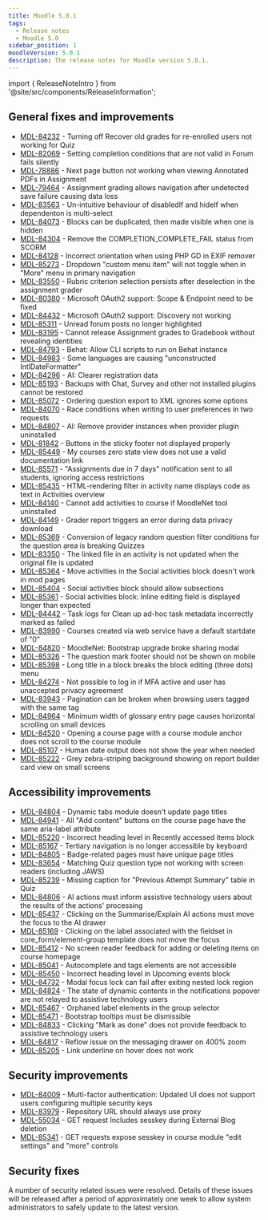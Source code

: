 ```yaml
---
title: Moodle 5.0.1
tags:
  - Release notes
  - Moodle 5.0
sidebar_position: 1
moodleVersion: 5.0.1
description: The release notes for Moodle version 5.0.1.
---
```


import { ReleaseNoteIntro } from '@site/src/components/ReleaseInformation';

<ReleaseNoteIntro releaseName={frontMatter.moodleVersion} />

## General fixes and improvements
<!-- cspell:disable -->
- [MDL-84232](https://moodle.atlassian.net/browse/MDL-84232) - Turning off Recover old grades for re-enrolled users not working for Quiz
- [MDL-82069](https://moodle.atlassian.net/browse/MDL-82069) - Setting completion conditions that are not valid in Forum fails silently
- [MDL-78886](https://moodle.atlassian.net/browse/MDL-78886) - Next page button not working when viewing Annotated PDFs in Assignment
- [MDL-79464](https://moodle.atlassian.net/browse/MDL-79464) - Assignment grading allows navigation after undetected save failure causing data loss
- [MDL-83563](https://moodle.atlassian.net/browse/MDL-83563) - Un-intuitive behaviour of disabledIf and hideIf when dependenton is multi-select
- [MDL-84073](https://moodle.atlassian.net/browse/MDL-84073) - Blocks can be duplicated, then made visible when one is hidden
- [MDL-84304](https://moodle.atlassian.net/browse/MDL-84304) - Remove the COMPLETION_COMPLETE_FAIL status from SCORM
- [MDL-84128](https://moodle.atlassian.net/browse/MDL-84128) - Incorrect orientation when using PHP GD in EXIF remover
- [MDL-85273](https://moodle.atlassian.net/browse/MDL-85273) - Dropdown "custom menu item" will not toggle when in "More" menu in primary navigation
- [MDL-83550](https://moodle.atlassian.net/browse/MDL-83550) - Rubric criterion selection persists after deselection in the assignment grader
- [MDL-80380](https://moodle.atlassian.net/browse/MDL-80380) - Microsoft OAuth2 support: Scope & Endpoint need to be fixed
- [MDL-84432](https://moodle.atlassian.net/browse/MDL-84432) - Microsoft OAuth2 support: Discovery not working
- [MDL-85311](https://moodle.atlassian.net/browse/MDL-85311) - Unread forum posts no longer highlighted
- [MDL-83195](https://moodle.atlassian.net/browse/MDL-83195) - Cannot release Assignment grades to Gradebook without revealing identities
- [MDL-84793](https://moodle.atlassian.net/browse/MDL-84793) - Behat: Allow CLI scripts to run on Behat instance
- [MDL-84983](https://moodle.atlassian.net/browse/MDL-84983) - Some languages are causing "unconstructed IntlDateFormatter"
- [MDL-84296](https://moodle.atlassian.net/browse/MDL-84296) - AI: Clearer registration data
- [MDL-85193](https://moodle.atlassian.net/browse/MDL-85193) - Backups with Chat, Survey and other not installed plugins cannot be restored
- [MDL-85072](https://moodle.atlassian.net/browse/MDL-85072) - Ordering question export to XML ignores some options
- [MDL-84070](https://moodle.atlassian.net/browse/MDL-84070) - Race conditions when writing to user preferences in two requests
- [MDL-84807](https://moodle.atlassian.net/browse/MDL-84807) - AI: Remove provider instances when provider plugin uninstalled
- [MDL-81842](https://moodle.atlassian.net/browse/MDL-81842) - Buttons in the sticky footer not displayed properly
- [MDL-85449](https://moodle.atlassian.net/browse/MDL-85449) - My courses zero state view does not use a valid documentation link
- [MDL-85571](https://moodle.atlassian.net/browse/MDL-85571) - "Assignments due in 7 days" notification sent to all students, ignoring access restrictions
- [MDL-85435](https://moodle.atlassian.net/browse/MDL-85435) - HTML-rendering filter in activity name displays code as text in Activities overview
- [MDL-84140](https://moodle.atlassian.net/browse/MDL-84140) - Cannot add activities to course if MoodleNet tool uninstalled
- [MDL-84149](https://moodle.atlassian.net/browse/MDL-84149) - Grader report triggers an error during data privacy download
- [MDL-85369](https://moodle.atlassian.net/browse/MDL-85369) - Conversion of legacy random question filter conditions for the question area is breaking Quizzes
- [MDL-83350](https://moodle.atlassian.net/browse/MDL-83350) - The linked file in an activity is not updated when the original file is updated
- [MDL-85364](https://moodle.atlassian.net/browse/MDL-85364) - Move activities in the Social activities block doesn't work in mod pages
- [MDL-85404](https://moodle.atlassian.net/browse/MDL-85404) - Social activities block should allow subsections
- [MDL-85361](https://moodle.atlassian.net/browse/MDL-85361) - Social activities block: Inline editing field is displayed longer than expected
- [MDL-84442](https://moodle.atlassian.net/browse/MDL-84442) - Task logs for Clean up ad-hoc task metadata incorrectly marked as failed
- [MDL-83990](https://moodle.atlassian.net/browse/MDL-83990) - Courses created via web service have a default startdate of "0"
- [MDL-84820](https://moodle.atlassian.net/browse/MDL-84820) - MoodleNet: Bootstrap upgrade broke sharing modal
- [MDL-85326](https://moodle.atlassian.net/browse/MDL-85326) - The question mark footer should not be shown on mobile
- [MDL-85398](https://moodle.atlassian.net/browse/MDL-85398) - Long title in a block breaks the block editing (three dots) menu
- [MDL-84274](https://moodle.atlassian.net/browse/MDL-84274) - Not possible to log in if MFA active and user has unaccepted privacy agreement
- [MDL-83943](https://moodle.atlassian.net/browse/MDL-83943) - Pagination can be broken when browsing users tagged with the same tag
- [MDL-84964](https://moodle.atlassian.net/browse/MDL-84964) - Minimum width of glossary entry page causes horizontal scrolling on small devices
- [MDL-84520](https://moodle.atlassian.net/browse/MDL-84520) - Opening a course page with a course module anchor does not scroll to the course module
- [MDL-85107](https://moodle.atlassian.net/browse/MDL-85107) - Human date output does not show the year when needed
- [MDL-85222](https://moodle.atlassian.net/browse/MDL-85222) - Grey zebra-striping background showing on report builder card view on small screens
<!-- cspell:enable -->

## Accessibility improvements
<!-- cspell:disable -->
- [MDL-84804](https://moodle.atlassian.net/browse/MDL-84804) - Dynamic tabs module doesn't update page titles
- [MDL-84941](https://moodle.atlassian.net/browse/MDL-84941) - All "Add content" buttons on the course page have the same aria-label attribute
- [MDL-85220](https://moodle.atlassian.net/browse/MDL-85220) - Incorrect heading level in Recently accessed items block
- [MDL-85167](https://moodle.atlassian.net/browse/MDL-85167) - Tertiary navigation is no longer accessible by keyboard
- [MDL-84805](https://moodle.atlassian.net/browse/MDL-84805) - Badge-related pages must have unique page titles
- [MDL-83654](https://moodle.atlassian.net/browse/MDL-83654) - Matching Quiz question type not working with screen readers (including JAWS)
- [MDL-85239](https://moodle.atlassian.net/browse/MDL-85239) - Missing caption for "Previous Attempt Summary" table in Quiz
- [MDL-84806](https://moodle.atlassian.net/browse/MDL-84806) - AI actions must inform assistive technology users about the results of the actions' processing
- [MDL-85437](https://moodle.atlassian.net/browse/MDL-85437) - Clicking on the Summarise/Explain AI actions must move the focus to the AI drawer
- [MDL-85169](https://moodle.atlassian.net/browse/MDL-85169) - Clicking on the label associated with the fieldset in core_form/element-group template does not move the focus
- [MDL-85412](https://moodle.atlassian.net/browse/MDL-85412) - No screen reader feedback for adding or deleting items on course homepage
- [MDL-85041](https://moodle.atlassian.net/browse/MDL-85041) - Autocomplete and tags elements are not accessible
- [MDL-85450](https://moodle.atlassian.net/browse/MDL-85450) - Incorrect heading level in Upcoming events block
- [MDL-84732](https://moodle.atlassian.net/browse/MDL-84732) - Modal focus lock can fail after exiting nested lock region
- [MDL-84824](https://moodle.atlassian.net/browse/MDL-84824) - The state of dynamic contents in the notifications popover are not relayed to assistive technology users
- [MDL-85467](https://moodle.atlassian.net/browse/MDL-85467) - Orphaned label elements in the group selector
- [MDL-85471](https://moodle.atlassian.net/browse/MDL-85471) - Bootstrap tooltips must be dismissible
- [MDL-84833](https://moodle.atlassian.net/browse/MDL-84833) - Clicking "Mark as done" does not provide feedback to assistive technology users
- [MDL-84817](https://moodle.atlassian.net/browse/MDL-84817) - Reflow issue on the messaging drawer on 400% zoom
- [MDL-85205](https://moodle.atlassian.net/browse/MDL-85205) - Link underline on hover does not work
<!-- cspell:enable -->

## Security improvements
<!-- cspell:disable -->
- [MDL-84009](https://moodle.atlassian.net/browse/MDL-84009) - Multi-factor authentication: Updated UI does not support users configuring multiple security keys
- [MDL-83979](https://moodle.atlassian.net/browse/MDL-83979) - Repository URL should always use proxy
- [MDL-55034](https://moodle.atlassian.net/browse/MDL-55034) - GET request Includes sesskey during External Blog deletion
- [MDL-85341](https://moodle.atlassian.net/browse/MDL-85341) - GET requests expose sesskey in course module "edit settings" and "more" controls
<!-- cspell:enable -->

## Security fixes

A number of security related issues were resolved. Details of these issues will be released after a period of approximately one week to allow system administrators to safely update to the latest version.

